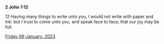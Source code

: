 **2 John 1:12**

12 Having many things to write unto you, I would not write with paper and ink: but I trust to come unto you, and speak face to face, that our joy may be full.

[Friday 06-January, 2023](https://t.me/s/daily_scripture)
